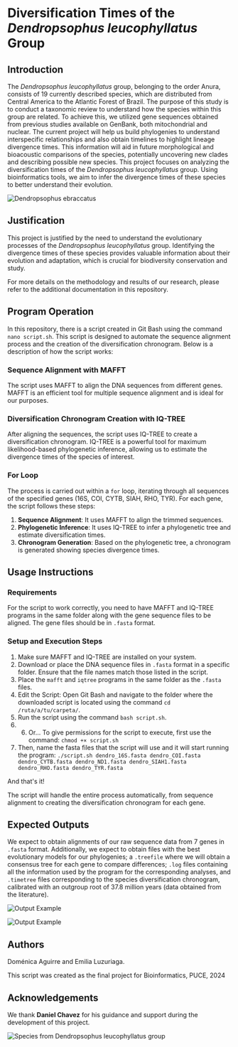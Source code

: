 # Diversification Times of the *Dendropsophus leucophyllatus* Group

## Introduction
The *Dendropsophus leucophyllatus* group, belonging to the order Anura, consists of 19 currently described species, which are distributed from Central America to the Atlantic Forest of Brazil. The purpose of this study is to conduct a taxonomic review to understand how the species within this group are related. To achieve this, we utilized gene sequences obtained from previous studies available on GenBank, both mitochondrial and nuclear. The current project will help us build phylogenies to understand interspecific relationships and also obtain timelines to highlight lineage divergence times. This information will aid in future morphological and bioacoustic comparisons of the species, potentially uncovering new clades and describing possible new species.
This project focuses on analyzing the diversification times of the *Dendropsophus leucophyllatus* group. Using bioinformatics tools, we aim to infer the divergence times of these species to better understand their evolution.

![*Dendropsophus ebraccatus*](https://lh5.ggpht.com/cDYyS4pfvgoyQBuV6Wqe3um51wUNlCAEIUAj6rA8PtltGZNaU9RDyVDQoTrANtTJacP28wKe8bLMgt1sTgU=s580)

## Justification

This project is justified by the need to understand the evolutionary processes of the *Dendropsophus leucophyllatus* group. Identifying the divergence times of these species provides valuable information about their evolution and adaptation, which is crucial for biodiversity conservation and study.

For more details on the methodology and results of our research, please refer to the additional documentation in this repository.

## Program Operation

In this repository, there is a script created in Git Bash using the command `nano script.sh`. This script is designed to automate the sequence alignment process and the creation of the diversification chronogram. Below is a description of how the script works:

### Sequence Alignment with MAFFT

The script uses MAFFT to align the DNA sequences from different genes. MAFFT is an efficient tool for multiple sequence alignment and is ideal for our purposes.

### Diversification Chronogram Creation with IQ-TREE

After aligning the sequences, the script uses IQ-TREE to create a diversification chronogram. IQ-TREE is a powerful tool for maximum likelihood-based phylogenetic inference, allowing us to estimate the divergence times of the species of interest.

### For Loop

The process is carried out within a `for` loop, iterating through all sequences of the specified genes (16S, COI, CYTB, SIAH, RHO, TYR). For each gene, the script follows these steps:

1. **Sequence Alignment**: It uses MAFFT to align the trimmed sequences.
2. **Phylogenetic Inference**: It uses IQ-TREE to infer a phylogenetic tree and estimate diversification times.
3. **Chronogram Generation**: Based on the phylogenetic tree, a chronogram is generated showing species divergence times.

## Usage Instructions

### Requirements

For the script to work correctly, you need to have MAFFT and IQ-TREE programs in the same folder along with the gene sequence files to be aligned. The gene files should be in `.fasta` format.

### Setup and Execution Steps

1. Make sure MAFFT and IQ-TREE are installed on your system.
2. Download or place the DNA sequence files in `.fasta` format in a specific folder. Ensure that the file names match those listed in the script.
3. Place the `mafft` and `iqtree` programs in the same folder as the `.fasta` files.
4. Edit the Script: Open Git Bash and navigate to the folder where the downloaded script is located using the command `cd /ruta/a/tu/carpeta/`.
5. Run the script using the command `bash script.sh`.
6. 6. Or... To give permissions for the script to execute, first use the command:
`chmod +× script.sh`
7. Then, name the fasta files that the script will use and it will start running the program: 
`./script.sh dendro_16S.fasta dendro_COI.fasta dendro_CYTB.fasta dendro_ND1.fasta dendro_SIAH1.fasta dendro_RHO.fasta dendro_TYR.fasta`

And that's it!

The script will handle the entire process automatically, from sequence alignment to creating the diversification chronogram for each gene.

## Expected Outputs
We expect to obtain alignments of our raw sequence data from 7 genes in `.fasta` format. Additionally, we expect to obtain files with the best evolutionary models for our phylogenies; a `.treefile` where we will obtain a consensus tree for each gene to compare differences; `.log` files containing all the information used by the program for the corresponding analyses, and `.timetree` files corresponding to the species diversification chronogram, calibrated with an outgroup root of 37.8 million years (data obtained from the literature).


![Output Example](https://multimedia20stg.blob.core.windows.net/especies/1428Captura%20de%20pantalla%202022-12-21%20a%20las%2010.53.50.png)

![Output Example](https://multimedia20stg.blob.core.windows.net/especies/1428Captura%20de%20pantalla%202022-12-21%20a%20las%2010.53.50.png)

## Authors

Doménica Aguirre and Emilia Luzuriaga.

This script was created as the final project for Bioinformatics, PUCE, 2024

## Acknowledgements

We thank **Daniel Chavez** for his guidance and support during the development of this project.

![Species from *Dendropsophus leucophyllatus* group](https://encrypted-tbn0.gstatic.com/images?q=tbn:ANd9GcTV7GwwGu5dpZXXXhKOv7gD-HfquoRpbz3Y6Q&s)
